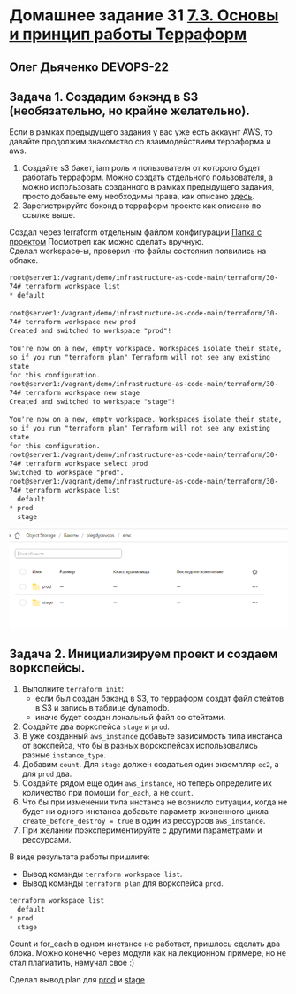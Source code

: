 # Домашнее задание 31 [7.3. Основы и принцип работы Терраформ](https://github.com/netology-code/virt-homeworks/tree/virt-11/07-terraform-03-basic)

## Олег Дьяченко DEVOPS-22

## Задача 1. Создадим бэкэнд в S3 (необязательно, но крайне желательно).

Если в рамках предыдущего задания у вас уже есть аккаунт AWS, то давайте продолжим знакомство со взаимодействием
терраформа и aws. 

1. Создайте s3 бакет, iam роль и пользователя от которого будет работать терраформ. Можно создать отдельного пользователя,
а можно использовать созданного в рамках предыдущего задания, просто добавьте ему необходимы права, как описано 
[здесь](https://www.terraform.io/docs/backends/types/s3.html).
1. Зарегистрируйте бэкэнд в терраформ проекте как описано по ссылке выше. 

Создал через terraform отдельным файлом конфигурации [Папка с проектом](create_bucket)
Посмотрел как можно сделать вручную.  
Сделал workspace-ы, проверил что файлы состояния появились на облаке.
```
root@server1:/vagrant/demo/infrastructure-as-code-main/terraform/30-74# terraform workspace list
* default

root@server1:/vagrant/demo/infrastructure-as-code-main/terraform/30-74# terraform workspace new prod
Created and switched to workspace "prod"!

You're now on a new, empty workspace. Workspaces isolate their state,
so if you run "terraform plan" Terraform will not see any existing state
for this configuration.
root@server1:/vagrant/demo/infrastructure-as-code-main/terraform/30-74# terraform workspace new stage
Created and switched to workspace "stage"!

You're now on a new, empty workspace. Workspaces isolate their state,
so if you run "terraform plan" Terraform will not see any existing state
for this configuration.
root@server1:/vagrant/demo/infrastructure-as-code-main/terraform/30-74# terraform workspace select prod
Switched to workspace "prod".
root@server1:/vagrant/demo/infrastructure-as-code-main/terraform/30-74# terraform workspace list
  default
* prod
  stage
```
![](backet.png)

## Задача 2. Инициализируем проект и создаем воркспейсы. 

1. Выполните `terraform init`:
    * если был создан бэкэнд в S3, то терраформ создат файл стейтов в S3 и запись в таблице 
dynamodb.
    * иначе будет создан локальный файл со стейтами.  
1. Создайте два воркспейса `stage` и `prod`.
1. В уже созданный `aws_instance` добавьте зависимость типа инстанса от вокспейса, что бы в разных ворскспейсах 
использовались разные `instance_type`.
1. Добавим `count`. Для `stage` должен создаться один экземпляр `ec2`, а для `prod` два. 
1. Создайте рядом еще один `aws_instance`, но теперь определите их количество при помощи `for_each`, а не `count`.
1. Что бы при изменении типа инстанса не возникло ситуации, когда не будет ни одного инстанса добавьте параметр
жизненного цикла `create_before_destroy = true` в один из рессурсов `aws_instance`.
1. При желании поэкспериментируйте с другими параметрами и рессурсами.

В виде результата работы пришлите:
* Вывод команды `terraform workspace list`.
* Вывод команды `terraform plan` для воркспейса `prod`.  

```
terraform workspace list
  default
* prod
  stage
```

Count и for_each в одном инстансе не работает, пришлось сделать два блока. Можно конечно через модули как на лекционном примере, 
но не стал плагиатить, намучал свое :)

Сделал вывод plan для [prod](main/prodplan.txt) и [stage](main/stageplan.txt)

